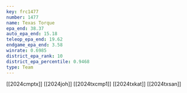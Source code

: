 ```yaml
---
key: frc1477
number: 1477
name: Texas Torque
epa_end: 38.37
auto_epa_end: 15.18
teleop_epa_end: 19.62
endgame_epa_end: 3.58
winrate: 0.6985
district_epa_rank: 10
district_epa_percentile: 0.9468
type: Team
---
```

[[2024cmptx]]
[[2024joh]]
[[2024txcmp1]]
[[2024txkat]]
[[2024txsan]]
